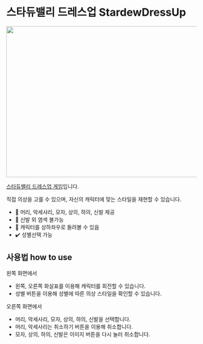 # 스타듀밸리 드레스업 StardewDressUp 

<img src="https://user-images.githubusercontent.com/81071162/158763144-c0c7fdaa-57c4-4624-8242-60ec18f9e6dd.png" width="900" height="400">

[스타듀밸리 드레스업 게임](https://Sele906.github.io/StardewDressUp/)입니다.

직접 의상을 고를 수 있으며, 자신의 캐릭터에 맞는 스타일을 재현할 수 있습니다.

* :shirt: 머리, 악세사리, 모자, 상의, 하의, 신발 제공
* :art: 신발 외 염색 불가능
* :arrows_counterclockwise: 캐릭터를 상하좌우로 돌려볼 수 있음
* :heavy_check_mark: 성별선택 가능


## 사용법 how to use

왼쪽 화면에서 
* 왼쪽, 오른쪽 화살표를 이용해 캐릭터를 회전할 수 있습니다.
* 성별 버튼을 이용해 성별에 따른 의상 스타일을 확인할 수 있습니다.

오른쪽 화면에서
* 머리, 악세사리, 모자, 상의, 하의, 신발을 선택합니다.
* 머리, 악세사리는 취소하기 버튼을 이용해 취소합니다.
* 모자, 상의, 하의, 신발은 이미지 버튼을 다시 눌러 취소합니다.
